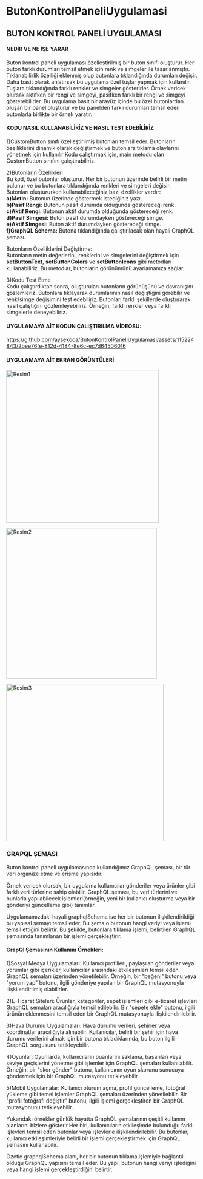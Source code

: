 # ButonKontrolPaneliUygulamasi
## BUTON KONTROL PANELİ UYGULAMASI

#### NEDİR VE NE İŞE YARAR

Buton kontrol paneli uygulaması özelleştirilmiş bir buton sınıfı oluşturur. Her buton farklı durumları temsil etmek için renk ve simgeler ile  tasarlanmıştır. Tıklanabilirlik özelliği eklenmiş olup butonlara tıklandığında durumları değişir.<br>
Daha basit olarak anlatırsak bu uygulama özel tuşlar yapmak için kullanılır. Tuşlara tıklandığında farklı renkler ve simgeler gösterirler. Örnek vericek olursak aktifken bir rengi ve simgeyi, pasifken farklı bir rengi ve simgeyi gösterebilirler. Bu uygulama basit bir arayüz içinde bu özel butonlardan oluşan bir panel oluşturur ve bu panelden farklı durumları temsil eden butonlarla birlikte bir örnek yaratır.

#### KODU NASIL KULLANABİLİRİZ VE NASIL TEST EDEBİLİRİZ

1)CustomButton sınıfı özelleştirilmiş butonları temsil eder. Butonların özelliklerini dinamik olarak değiştirmek ve butonlara tıklama olaylarını yönetmek için kullanılır
Kodu çalıştırmak için, main metodu olan CustomButton sınıfını çalıştırabiliriz. <br>

2)Butonların Özellikleri <br>
Bu kod, özel butonlar oluşturur. Her bir butonun üzerinde belirli bir metin bulunur ve bu butonlara tıklandığında renkleri ve simgeleri değişir.<br>
Butonları oluştururken kullanabileceğiniz bazı özellikler vardır:<br>
         **a)Metin:** Butonun üzerinde göstermek istediğiniz yazı. <br>
         **b)Pasif Rengi:** Butonun pasif durumda olduğunda göstereceği renk.<br>
         **c)Aktif Rengi:** Butonun aktif durumda olduğunda göstereceği renk.<br>
         **d)Pasif Simgesi:** Buton pasif durumdayken göstereceği simge.<br>
         **e)Aktif Simgesi:** Buton aktif durumdayken göstereceği simge.<br>
         **f)GraphQL Schema:** Butona tıklandığında çalıştırılacak olan hayali GraphQL şeması.<br>


Butonların Özelliklerini Değiştirme:<br>
Butonların metin değerlerini, renklerini ve simgelerini değiştirmek için **setButtonText**, **setButtonColors** ve **setButtonIcons** gibi metodları kullanabiliriz. Bu metodlar, butonların görünümünü ayarlamanıza sağlar.<br>

3)Kodu Test Etme <br>
Kodu çalıştırdıktan sonra, oluşturulan butonların görünüşünü ve davranışını gözlemleriz.
Butonlara tıklayarak durumlarının nasıl değiştiğini görebilir ve renk/simge değişimini test edebiliriz.
Butonları farklı şekillerde oluşturarak nasıl çalıştığını gözlemleyebiliriz. Örneğin, farklı renkler veya farklı simgelerle deneyebiliriz.<br>
#### UYGULAMAYA AİT KODUN ÇALIŞTIRILMA VİDEOSU:



https://github.com/aysekoca/ButonKontrolPaneliUygulamasi/assets/115224843/2bee76fe-812d-4184-8e6c-ec7d64506016







#### UYGULAMAYA AİT EKRAN GÖRÜNTÜLERİ:

<img width="402" alt="Resim1" src="https://github.com/aysekoca/ButonKontrolPaneliUygulamasi/assets/115224843/6c51614b-443f-44a4-8e56-968e8116c6a6"> <br>


<img width="397" alt="Resim2" src="https://github.com/aysekoca/ButonKontrolPaneliUygulamasi/assets/115224843/60babcff-aa16-4524-9a70-1214bd5a4fb0"> <br>

<img width="415" alt="Resim3" src="https://github.com/aysekoca/ButonKontrolPaneliUygulamasi/assets/115224843/cff9590b-d4d6-424f-b9b4-54985c1b42e8"> <br>

 


 


### GRAPQL ŞEMASI

Buton kontrol paneli uygulamasında kullandığımız GraphQL şeması, bir tür veri organize etme ve erişme yapısıdır.<br>

Örnek vericek olursak, bir uygulama kullanıcılar gönderiler veya ürünler gibi farklı veri türlerine sahip olabilir. GraphQL şeması, bu veri türlerini ve bunlarla yapılabilecek işlemleri(örneğin, yeni bir kullanıcı oluşturma veya bir gönderiyi güncelleme gibi) tanımlar.<br>

Uygulamamızdaki hayali  graphqlSchema ise her bir butonun ilişkilendirildiği bu yapısal şemayı temsil eder. Bu şema o butonun hangi veriyi veya işlemi temsil ettiğini belirtir. Bu şekilde, butonlara tıklama işlemi, belirtilen GraphQL şemasında tanımlanan bir işlemi gerçekleştirir.

 



#### GrapQl Şemasının Kullanım Örnekleri:

1)Sosyal Medya Uygulamaları: Kullanıcı profilleri, paylaşılan gönderiler veya yorumlar gibi içerikler, kullanıcılar arasındaki etkileşimleri temsil eden GraphQL şemaları üzerinden yönetilebilir. Örneğin, bir "beğeni" butonu veya "yorum yap" butonu, ilgili gönderiye yapılan bir GraphQL mutasyonuyla ilişkilendirilmiş olabilirler.<br>

2)E-Ticaret Siteleri: Ürünler, kategoriler, sepet işlemleri gibi e-ticaret işlevleri GraphQL şemaları aracılığıyla temsil edilebilir. Bir "sepete ekle" butonu, ilgili ürünün eklenmesini temsil eden bir GraphQL mutasyonuyla ilişkilendirilebilir.<br>

3)Hava Durumu Uygulamaları: Hava durumu verileri, şehirler veya koordinatlar aracılığıyla alınabilir. Kullanıcılar, belirli bir şehir için hava durumu verilerini almak için bir butona tıkladıklarında, bu buton ilgili GraphQL sorgusunu tetikleyebilir.<br>

4)Oyunlar: Oyunlarda, kullanıcıların puanlarını saklama, başarıları veya seviye geçişlerini yönetme gibi işlemler için GraphQL şemaları kullanılabilir. Örneğin, bir "skor gönder" butonu, kullanıcının oyun skorunu sunucuya göndermek için bir GraphQL mutasyonu tetikleyebilir.<br>

5)Mobil Uygulamalar: Kullanıcı oturum açma, profil güncelleme, fotoğraf yükleme gibi temel işlemler GraphQL şemaları üzerinden yönetilebilir. Bir "profil fotoğrafı değiştir" butonu, ilgili işlemi gerçekleştiren bir GraphQL mutasyonunu tetikleyebilir.<br>


Yukarıdakı örnekler günlük hayatta GraphQL şemalarının çeşitli kullanım alanlarını bizlere gösterir.Her biri, kullanıcıların etkileşimde bulunduğu farklı işlevleri temsil eden butonlar veya işlevlerle ilişkilendirilebilir. Bu butonlar, kullanıcı etkileşimleriyle belirli bir işlemi gerçekleştirmek için GraphQL şemasını kullanabilir.<br>

Özetle graphqlSchema alanı, her bir butonun tıklama işlemiyle bağlantılı olduğu GraphQL yapısını temsil eder. Bu yapı, butonun hangi veriyi işlediğini veya hangi işlemi gerçekleştirdiğini belirtir.












